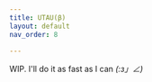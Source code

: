 ```yaml
---
title: UTAU(β)
layout: default
nav_order: 8

---
```


WIP.
I'll do it as fast as I can _(:з」∠)_
